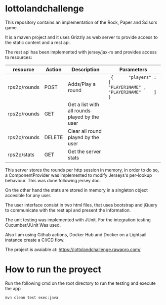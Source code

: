 # lottolandchallenge

This repository contains an implementation of the Rock, Paper and Scisors game.

It is a maven project and it uses Grizzly as web server to provide access to
the static content and a rest api.

The rest api has been implemented with jersey/jax-rs and provides access to resources:   


| resource     | Action | Description                                   | Parameters                                                                   |
|--------------|--------|-----------------------------------------------|------------------------------------------------------------------------------|
| rps2p/rounds | POST   | Adds/Play a round                             | ``` {      "players" : [          "PLAYER1NAME" ,          "PLAYER2NAME"     ] }``` |
| rps2p/rounds | GET    | Get a list with all rounds played by the user |                                                                              |
| rps2p/rounds | DELETE | Clear all round played by the user            |                                                                              |
| rps2p/stats  | GET    | Get the server stats                          |                                                                              |

This server stores the rounds per http session in memory, in order to do so, a ComponentProvider
was implemented to modify Jerseys's per-lookup behaviour. This was done following jersey doc.

On the other hand the stats are stored in memory in a singleton object accesible for any user.

The user interface consist in two html files, that uses bootstrap and jQuery to communicate with
the rest api and present the information.

The unit testing was implemented with JUnit. For the integration testing Cucumber/JUnit Was used.

Also I am using Github actions, Docker Hub and Docker on a Lightsail instance create a CI/CD flow.

The project is avaiable at:
https://lottolandchallenge.rawapro.com/

# How to run the proyect

Run the following cmd on the root directory to run the testing and execute the app

```bash
mvn clean test exec:java
```
